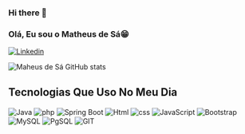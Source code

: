 ### Hi there 👋
### Olá, Eu sou o Matheus de Sá😁
[![Linkedin](https://img.shields.io/badge/LinkedIn-0077B5?style=for-the-badge&logo=linkedin&logoColor=white)](https://www.linkedin.com/in/matheus-d-917008257/)

![Maheus de Sá GitHub stats](https://github-readme-stats.vercel.app/api?username=matheusdesacarvalholimeira&show_icons=true&bg_color=00000000)

## Tecnologias Que Uso No Meu Dia 

<div style="display: inline-block">
        <img align="center" src="https://img.shields.io/badge/Java-ED8B00?style=for-the-badge&logo=openjdk&logoColor=white" alt="Java">
        <img align="center" src="https://img.shields.io/badge/PHP-777BB4?style=for-the-badge&logo=php&logoColor=white" alt="php">
        <img align="center" src="https://img.shields.io/badge/Spring-6DB33F?style=for-the-badge&logo=spring&logoColor=white" alt="Spring Boot">
         <img align="center" src="https://img.shields.io/badge/HTML5-E34F26?style=for-the-badge&logo=html5&logoColor=white" alt="Html">
  <img align="center" src="https://img.shields.io/badge/CSS3-1572B6?style=for-the-badge&logo=css3&logoColor=white" alt="css"> 
  <img align="center" src="https://img.shields.io/badge/JavaScript-323330?style=for-the-badge&logo=javascript&logoColor=F7DF1E" alt="JavaScript">
  <img align="center" src="https://img.shields.io/badge/Bootstrap-563D7C?style=for-the-badge&logo=bootstrap&logoColor=white" alt="Bootstrap">
  <img align="center" src="https://img.shields.io/badge/MySQL-00000F?style=for-the-badge&logo=mysql&logoColor=white" alt="MySQL">
  <img align="center" src="https://img.shields.io/badge/PostgreSQL-316192?style=for-the-badge&logo=postgresql&logoColor=white" alt="PgSQL">
        <img align="center" src="https://img.shields.io/badge/GIT-E44C30?style=for-the-badge&logo=git&logoColor=white" alt="GIT">
    </div>
